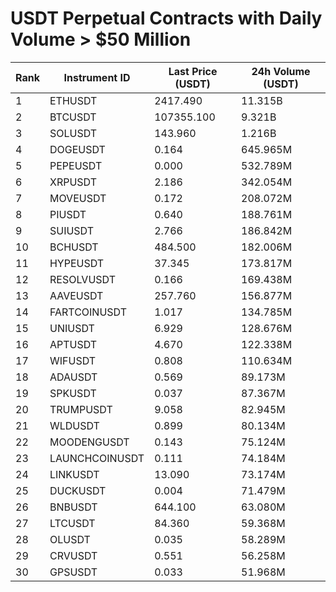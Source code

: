 # USDT Perpetual Contracts with Daily Volume > $50 Million

| Rank | Instrument ID | Last Price (USDT) | 24h Volume (USDT) |
|------|---------------|-------------------|-------------------|
| 1 | ETHUSDT | 2417.490 | 11.315B |
| 2 | BTCUSDT | 107355.100 | 9.321B |
| 3 | SOLUSDT | 143.960 | 1.216B |
| 4 | DOGEUSDT | 0.164 | 645.965M |
| 5 | PEPEUSDT | 0.000 | 532.789M |
| 6 | XRPUSDT | 2.186 | 342.054M |
| 7 | MOVEUSDT | 0.172 | 208.072M |
| 8 | PIUSDT | 0.640 | 188.761M |
| 9 | SUIUSDT | 2.766 | 186.842M |
| 10 | BCHUSDT | 484.500 | 182.006M |
| 11 | HYPEUSDT | 37.345 | 173.817M |
| 12 | RESOLVUSDT | 0.166 | 169.438M |
| 13 | AAVEUSDT | 257.760 | 156.877M |
| 14 | FARTCOINUSDT | 1.017 | 134.785M |
| 15 | UNIUSDT | 6.929 | 128.676M |
| 16 | APTUSDT | 4.670 | 122.338M |
| 17 | WIFUSDT | 0.808 | 110.634M |
| 18 | ADAUSDT | 0.569 | 89.173M |
| 19 | SPKUSDT | 0.037 | 87.367M |
| 20 | TRUMPUSDT | 9.058 | 82.945M |
| 21 | WLDUSDT | 0.899 | 80.134M |
| 22 | MOODENGUSDT | 0.143 | 75.124M |
| 23 | LAUNCHCOINUSDT | 0.111 | 74.184M |
| 24 | LINKUSDT | 13.090 | 73.174M |
| 25 | DUCKUSDT | 0.004 | 71.479M |
| 26 | BNBUSDT | 644.100 | 63.080M |
| 27 | LTCUSDT | 84.360 | 59.368M |
| 28 | OLUSDT | 0.035 | 58.289M |
| 29 | CRVUSDT | 0.551 | 56.258M |
| 30 | GPSUSDT | 0.033 | 51.968M |
